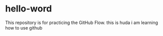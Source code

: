 # hello-word
This repository is for practicing the GitHub Flow.
this is huda i am learning how to use github
